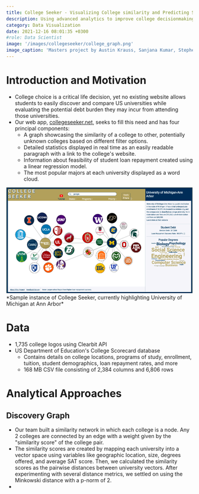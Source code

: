 ```yaml
---
title: College Seeker - Visualizing College similarity and Predicting Student Debt
description: Using advanced analytics to improve college decisionmaking
category: Data Visualization
date: 2021-12-16 08:01:35 +0300
#role: Data Scientist
image: '/images/collegeseeker/college_graph.png'
image_caption: 'Masters project by Austin Krauss, Sanjana Kumar, Stephen Mullaly, Dan Schauder, and Matt Schlosser'
---
```


# Introduction and Motivation

* College choice is a critical life decision, yet no existing website allows students to easily discover and compare US universities while evaluating the potential debt burden they may incur from attending those universities.
* Our web app, [collegeseeker.net](https://collegeseeker.net/), seeks to fill this need and has four principal components:
	* A graph showcasing the similarity of a college to other, potentially unknown colleges based on different filter options.
	* Detailed statistics displayed in real time as an easily readable paragraph with a link to the college's website.
	* Information about feasibility of student loan repayment created using a linear regression model.
	* The most popular majors at each university displayed as a word cloud.

<img src="/images/collegeseeker/college_seeker_example.png" alt="Example College Seeker Session" />
*Sample instance of College Seeker, currently highlighting University of Michigan at Ann Arbor*

# Data

* 1,735 college logos using Clearbit API
* US Department of Education's College Scorecard database
    * Contains details on college locations, programs of study, enrollment, tuition, student demographics, loan repayment rates, and more
    * 168 MB CSV file consisting of 2,384 columns and 6,806 rows

# Analytical Approaches

## Discovery Graph

* Our team built a similarity network in which each college is a node. Any 2 colleges are connected by an edge with a weight given by the "similarity score" of the college pair.
* The similarity scores are created by mapping each university into a vector space using variables like geographic location, size, degrees offered, and average SAT score. Then, we calculated the similarity scores as the pairwise distances between university vectors. After experimenting with several distance metrics, we settled on using the Minkowski distance with a p-norm of 2.
* 